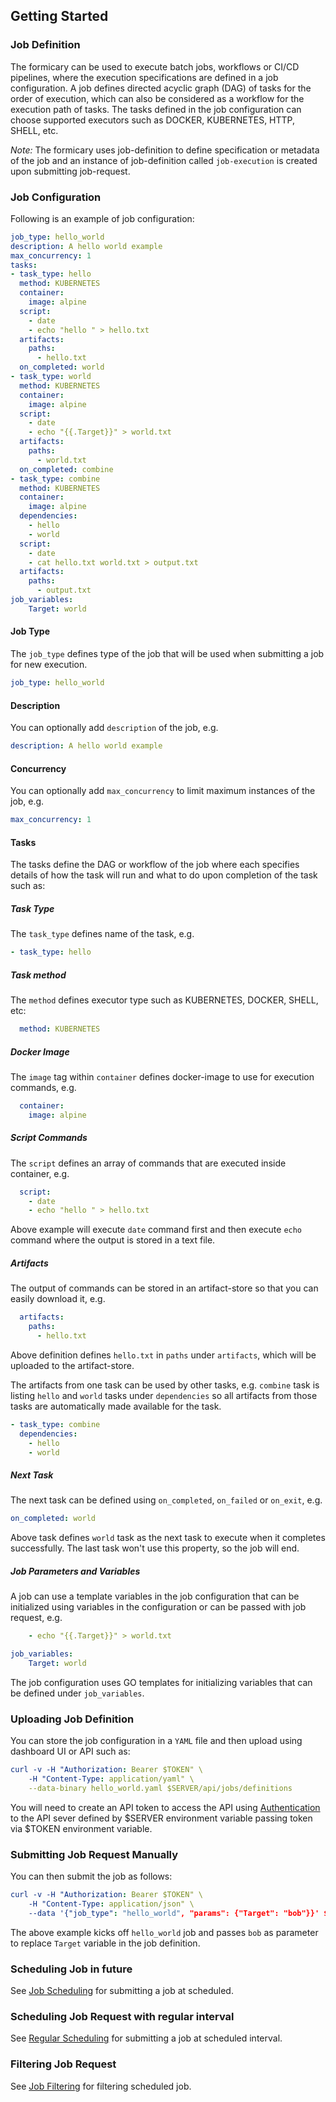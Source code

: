 ## Getting Started

### Job Definition
The formicary can be used to execute batch jobs, workflows or CI/CD pipelines, where the 
execution specifications are defined in a job configuration. A job defines directed acyclic 
graph (DAG) of tasks for the order of execution, which can also be considered as 
a workflow for the execution path of tasks. The tasks defined in the job
configuration can choose supported executors such as DOCKER, KUBERNETES, HTTP, SHELL, etc. 

*Note:* The formicary uses job-definition to define specification or metadata of the job and an instance
of job-definition called `job-execution` is created upon submitting job-request.

### Job Configuration
Following is an example of job configuration:
```yaml
job_type: hello_world
description: A hello world example
max_concurrency: 1
tasks:
- task_type: hello
  method: KUBERNETES
  container:
    image: alpine
  script:
    - date
    - echo "hello " > hello.txt
  artifacts:
    paths:
      - hello.txt
  on_completed: world
- task_type: world
  method: KUBERNETES
  container:
    image: alpine
  script:
    - date
    - echo "{{.Target}}" > world.txt
  artifacts:
    paths:
      - world.txt
  on_completed: combine
- task_type: combine
  method: KUBERNETES
  container:
    image: alpine
  dependencies:
    - hello
    - world
  script:
    - date
    - cat hello.txt world.txt > output.txt
  artifacts:
    paths:
      - output.txt
job_variables:
    Target: world
```

#### Job Type
The `job_type` defines type of the job that will be used when submitting a job for new execution.
```yaml
job_type: hello_world
```

#### Description
You can optionally add `description` of the job, e.g.
```yaml
description: A hello world example
```

#### Concurrency
You can optionally add `max_concurrency` to limit maximum instances of the job, e.g.
```yaml
max_concurrency: 1
```

#### Tasks
The tasks define the DAG or workflow of the job where each specifies details of how the task will run and what to do upon completion of the task such as:

##### Task Type
The `task_type` defines name of the task, e.g.
```yaml
- task_type: hello
```

##### Task method
The `method` defines executor type such as KUBERNETES, DOCKER, SHELL, etc:
```yaml
  method: KUBERNETES
```

##### Docker Image
The `image` tag within `container` defines docker-image to use for execution commands, e.g.
```yaml
  container:
    image: alpine
```

##### Script Commands
The `script` defines an array of commands that are executed inside container, e.g.
```yaml
  script:
    - date
    - echo "hello " > hello.txt
```
Above example will execute `date` command first and then execute `echo` command where the output is stored in a text file.

##### Artifacts
The output of commands can be stored in an artifact-store so that you can easily download it, e.g.
```yaml
  artifacts:
    paths:
      - hello.txt
```
Above definition defines `hello.txt` in `paths` under `artifacts`, which will be uploaded to the artifact-store.

The artifacts from one task can be used by other tasks, e.g. `combine` task is listing `hello` and `world` tasks under 
`dependencies` so all artifacts from those tasks are automatically made available for the task.
```yaml
- task_type: combine
  dependencies:
    - hello
    - world
```

##### Next Task
The next task can be defined using `on_completed`, `on_failed` or `on_exit`, e.g.
```yaml
on_completed: world
```
Above task defines `world` task as the next task to execute when it completes successfully. The last task won't use 
this property, so the job will end.

##### Job Parameters and Variables
A job can use a template variables in the job configuration that can be initialized using variables in the configuration or 
can be passed with job request, e.g.
```yaml
    - echo "{{.Target}}" > world.txt
```

```yaml
job_variables:
    Target: world
```
The job configuration uses GO templates for initializing variables that can be defined under `job_variables`.

### Uploading Job Definition
You can store the job configuration in a `YAML` file and then upload using dashboard UI or API such as:

```yaml
curl -v -H "Authorization: Bearer $TOKEN" \
    -H "Content-Type: application/yaml" \
    --data-binary hello_world.yaml $SERVER/api/jobs/definitions
```
You will need to create an API token to access the API using [Authentication](apidocs.md#Authentication) to
the API sever defined by $SERVER environment variable passing token via $TOKEN environment variable.

### Submitting Job Request Manually
You can then submit the job as follows:

```yaml
curl -v -H "Authorization: Bearer $TOKEN" \
    -H "Content-Type: application/json" \
    --data '{"job_type": "hello_world", "params": {"Target": "bob"}}' $SERVER/api/jobs/requests
```
The above example kicks off `hello_world` job and passes `bob` as parameter to replace `Target` variable in the job definition.

### Scheduling Job in future
See [Job Scheduling](howto.md#Scheduling_Future) for submitting a job at scheduled.

### Scheduling Job Request with regular interval
See [Regular Scheduling](howto.md#Cron) for submitting a job at scheduled interval.

### Filtering Job Request
See [Job Filtering](definition_options.md#filter) for filtering scheduled job.
